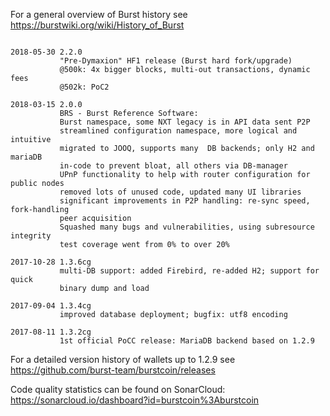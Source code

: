 For a general overview of Burst history see https://burstwiki.org/wiki/History_of_Burst

```

2018-05-30 2.2.0
           "Pre-Dymaxion" HF1 release (Burst hard fork/upgrade)
           @500k: 4x bigger blocks, multi-out transactions, dynamic fees
           @502k: PoC2

2018-03-15 2.0.0
           BRS - Burst Reference Software:
           Burst namespace, some NXT legacy is in API data sent P2P
           streamlined configuration namespace, more logical and intuitive
           migrated to JOOQ, supports many  DB backends; only H2 and mariaDB
           in-code to prevent bloat, all others via DB-manager
           UPnP functionality to help with router configuration for public nodes
           removed lots of unused code, updated many UI libraries
           significant improvements in P2P handling: re-sync speed, fork-handling
           peer acquisition
           Squashed many bugs and vulnerabilities, using subresource integrity
           test coverage went from 0% to over 20%

2017-10-28 1.3.6cg
           multi-DB support: added Firebird, re-added H2; support for quick
           binary dump and load

2017-09-04 1.3.4cg
           improved database deployment; bugfix: utf8 encoding

2017-08-11 1.3.2cg
           1st official PoCC release: MariaDB backend based on 1.2.9
```
For a detailed version history of wallets up to 1.2.9 see https://github.com/burst-team/burstcoin/releases

Code quality statistics can be found on SonarCloud: https://sonarcloud.io/dashboard?id=burstcoin%3Aburstcoin
